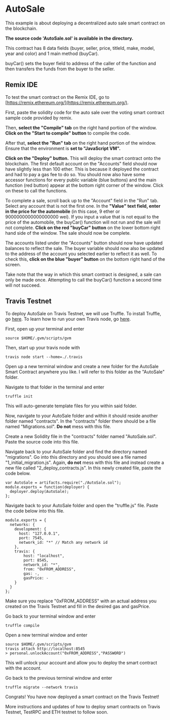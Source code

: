 

# AutoSale
This example is about deploying a decentralized auto sale smart contract on the blockchain.

**The source code 'AutoSale.sol' is available in the directory.**

This contract has 8 data fields (buyer, seller, price, titleId, make, model, year and color) and 1 main method (buyCar).

buyCar() sets the buyer field to address of the caller of the function and then transfers the funds from the buyer to the seller. 

## Remix IDE

To test the smart contract on the Remix IDE, go to [https://remix.ethereum.org/](https://remix.ethereum.org/). 

First, paste the solidity code for the auto sale over the voting smart contract sample code provided by remix. 

Then, **select the "Compile" tab** on the right hand portion of the window. **Click on the "Start to compile" button** to compile the code. 

After that, **select the "Run" tab** on the right hand portion of the window. Ensure that the environment is **set to "JavaScript VM".**

**Click on the "Deploy" button.** This will deploy the smart contract onto the blockchain. The first default account on the "Accounts" field should now have slightly less than 100 ether. This is because it deployed the contract and had to pay a gas fee to do so. You should now also have some accessor functions for every public variable (blue buttons) and the main function (red button) appear at the bottom right corner of the window. Click on these to call the functions.

To complete a sale, scroll back up to the "Account" field in the "Run" tab. Select any account that is not the first one. In the **"Value" text field, enter in the price for the automobile** (in this case, 9 ether or 9000000000000000000 wei). If you input a value that is not equal to the price of the automobile, the buyCar() function will not run and the sale will not complete. **Click on the red "buyCar" button** on the lower bottom right hand side of the window. The sale should now be complete.

The accounts listed under the "Accounts" button should now have updated balances to reflect the sale. The buyer variable should now also be updated to the address of the account you selected earlier to reflect it as well. To check this, **click on the blue "buyer" button** on the bottom right hand of the screen. 

Take note that the way in which this smart contract is designed, a sale can only be made once. Attempting to call the buyCar() function a second time will not succeed. 



## Travis Testnet

To deploy AutoSale on Travis Testnet, we will use Truffle. To install Truffle, go [here](http://truffleframework.com/docs/getting_started/installation). To learn how to run your own Travis node, go [here](https://medium.com/cybermiles/running-a-travis-node-ac7447b754d4).

First, open up your terminal and enter 

`source $HOME/.gvm/scripts/gvm`

Then, start up your travis node with 

`travis node start --home=./.travis`

Open up a new terminal window and create a new folder for the AutoSale Smart Contract anywhere you like. I will refer to this folder as the "AutoSale" folder.

Navigate to that folder in the terminal and enter 

`truffle init`

This will auto-generate template files for you within said folder. 

Now, navigate to your AutoSale folder and within it should reside another folder named "contracts". In the "contracts" folder there should be a file named "Migrations.sol". **Do not** mess with this file.

Create a new Solidity file in the "contracts" folder named "AutoSale.sol". Paste the source code into this file. 

Navigate back to your AutoSale folder and find the directory named "migrations". Go into this directory and you should see a file named "1_initial_migration.js". Again, **do not** mess with this file and instead create a new file called "2_deploy_contracts.js". In this newly created file, paste the code below. 

    var AutoSale = artifacts.require("./AutoSale.sol");
    module.exports = function(deployer) {
      deployer.deploy(AutoSale);
    };

Navigate back to your AutoSale folder and open the "truffle.js" file. Paste the code below into this file.

    module.exports = {
      networks: {
        development: {
          host: "127.0.0.1",
          port: 7545,
          network_id: "*" // Match any network id
        },
        travis: {
        	host: "localhost",
        	port: 8545,
        	network_id: "*",
        	from: "0xFROM_ADDRESS",
        	gas: -,
        	gasPrice: -
        }
      }
    };

Make sure you replace "0xFROM_ADDRESS" with an actual address you created on the Travis Testnet and fill in the desired gas and gasPrice.

Go back to your terminal window and enter

    truffle compile

Open a new terminal window and enter

    source $HOME/.gvm/scripts/gvm
    travis attach http://localhost:8545
    > personal.unlockAccount("0xFROM_ADDRESS","PASSWORD")

This will unlock your account and allow you to deploy the smart contract with the account. 

Go back to the previous terminal window and enter

    truffle migrate --network travis

Congrats! You have now deployed a smart contract on the Travis Testnet!

More instructions and updates of how to deploy smart contracts on Travis Testnet, TestRPC and ETH testnet to follow soon.